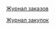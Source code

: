 <a href="/docs/Zayavka_List/doc_zayavki/" target="mainWindow">Журнал заказов</a>



<a href="/docs/Pokupka_List/List/" target="mainWindow">Журнал закупок</a>

